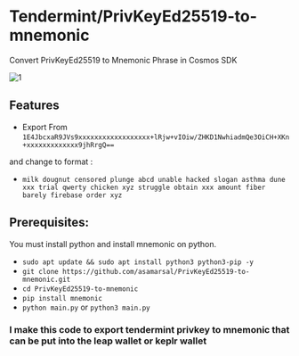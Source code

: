 # Tendermint/PrivKeyEd25519-to-mnemonic

Convert PrivKeyEd25519 to Mnemonic Phrase in Cosmos SDK

![1](https://github.com/user-attachments/assets/37b5cdad-7a50-4b34-8851-5809121febcc)

## Features
- Export From `1E4JbcxaR9JVs9xxxxxxxxxxxxxxxxxx+lRjw+vIOiw/ZHKD1NwhiadmQe3OiCH+XKn+xxxxxxxxxxxxx9jhRrgQ==`
  
and change to format :
  
- `milk dougnut censored plunge abcd unable hacked slogan asthma dune xxx trial qwerty chicken xyz struggle obtain xxx amount fiber barely firebase order xyz`

## Prerequisites: <br>
You must install python and install mnemonic on python.
- `sudo apt update && sudo apt install python3 python3-pip -y`
- `git clone https://github.com/asamarsal/PrivKeyEd25519-to-mnemonic.git`
- `cd PrivKeyEd25519-to-mnemonic`
- `pip install mnemonic`
- `python main.py` or `python3 main.py`

### I make this code to export tendermint privkey to mnemonic that can be put into the leap wallet or keplr wallet
